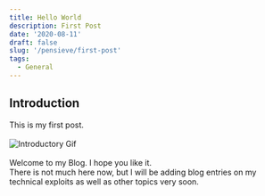 ```yaml
---
title: Hello World
description: First Post
date: '2020-08-11'
draft: false
slug: '/pensieve/first-post'
tags:
  - General
---
```


## Introduction
This is my first post.
<br><br>
![Introductory Gif](https://raw.githubusercontent.com/batra98/batra98/master/gif/work.gif)
<br><br>
Welcome to my Blog. I hope you like it.<br>
There is not much here now, but I will be adding blog entries on my technical exploits as well as other topics very soon.